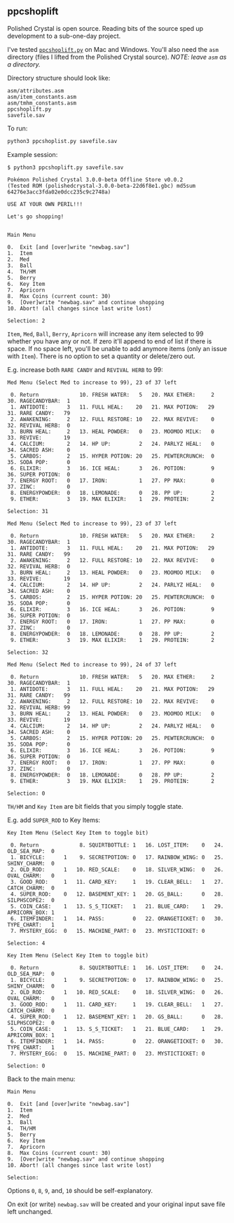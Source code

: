 ## ppcshoplift

Polished Crystal is open source.
Reading bits of the source sped up development to a sub-one-day project.

I've tested [`ppcshoplift.py`](ppcshoplift.py) on Mac and Windows.  You'll also need the `asm` directory (files I lifted from the Polished Crystal source). _NOTE: leave `asm` as a directory._

Directory structure should look like:

```
asm/attributes.asm
asm/item_constants.asm
asm/tmhm_constants.asm
ppcshoplift.py
savefile.sav
```

To run:

```bash
python3 ppcshoplist.py savefile.sav
```

Example session:

```
$ python3 ppcshoplift.py savefile.sav

Pokémon Polished Crystal 3.0.0-beta Offline Store v0.0.2
(Tested ROM (polishedcrystal-3.0.0-beta-22d6f8e1.gbc) md5sum 64276e3acc3fda02e0dcc235c9c2748a)

USE AT YOUR OWN PERIL!!!

Let's go shopping!


Main Menu

0.  Exit [and [over]write "newbag.sav"]
1.  Item
2.  Med
3.  Ball
4.  TH/HM
5.  Berry
6.  Key Item
7.  Apricorn
8.  Max Coins (current count: 30)
9.  [Over]write "newbag.sav" and continue shopping
10. Abort! (all changes since last write lost)

Selection: 2
```

`Item`, `Med`, `Ball`, `Berry`, `Apricorn` will increase any item selected to 99 whether you have any or not.  If zero it'll append to end of list if there is space.  If no space left, you'll be unable to add anymore items (only an issue with `Item`).  There is no option to set a quantity or delete/zero out.

E.g. increase both `RARE CANDY` and `REVIVAL HERB` to 99:

```
Med Menu (Select Med to increase to 99), 23 of 37 left

 0. Return             10. FRESH WATER:   5   20. MAX ETHER:     2   30. RAGECANDYBAR:  1
 1. ANTIDOTE:      3   11. FULL HEAL:    20   21. MAX POTION:   29   31. RARE CANDY:   79
 2. AWAKENING:     2   12. FULL RESTORE: 10   22. MAX REVIVE:    0   32. REVIVAL HERB:  0
 3. BURN HEAL:     2   13. HEAL POWDER:   0   23. MOOMOO MILK:   0   33. REVIVE:       19
 4. CALCIUM:       2   14. HP UP:         2   24. PARLYZ HEAL:   0   34. SACRED ASH:    0
 5. CARBOS:        2   15. HYPER POTION: 20   25. PEWTERCRUNCH:  0   35. SODA POP:      0
 6. ELIXIR:        3   16. ICE HEAL:      3   26. POTION:        9   36. SUPER POTION:  0
 7. ENERGY ROOT:   0   17. IRON:          1   27. PP MAX:        0   37. ZINC:          0
 8. ENERGYPOWDER:  0   18. LEMONADE:      0   28. PP UP:         2
 9. ETHER:         3   19. MAX ELIXIR:    1   29. PROTEIN:       2

Selection: 31

Med Menu (Select Med to increase to 99), 23 of 37 left

 0. Return             10. FRESH WATER:   5   20. MAX ETHER:     2   30. RAGECANDYBAR:  1
 1. ANTIDOTE:      3   11. FULL HEAL:    20   21. MAX POTION:   29   31. RARE CANDY:   99
 2. AWAKENING:     2   12. FULL RESTORE: 10   22. MAX REVIVE:    0   32. REVIVAL HERB:  0
 3. BURN HEAL:     2   13. HEAL POWDER:   0   23. MOOMOO MILK:   0   33. REVIVE:       19
 4. CALCIUM:       2   14. HP UP:         2   24. PARLYZ HEAL:   0   34. SACRED ASH:    0
 5. CARBOS:        2   15. HYPER POTION: 20   25. PEWTERCRUNCH:  0   35. SODA POP:      0
 6. ELIXIR:        3   16. ICE HEAL:      3   26. POTION:        9   36. SUPER POTION:  0
 7. ENERGY ROOT:   0   17. IRON:          1   27. PP MAX:        0   37. ZINC:          0
 8. ENERGYPOWDER:  0   18. LEMONADE:      0   28. PP UP:         2
 9. ETHER:         3   19. MAX ELIXIR:    1   29. PROTEIN:       2

Selection: 32

Med Menu (Select Med to increase to 99), 24 of 37 left

 0. Return             10. FRESH WATER:   5   20. MAX ETHER:     2   30. RAGECANDYBAR:  1
 1. ANTIDOTE:      3   11. FULL HEAL:    20   21. MAX POTION:   29   31. RARE CANDY:   99
 2. AWAKENING:     2   12. FULL RESTORE: 10   22. MAX REVIVE:    0   32. REVIVAL HERB: 99
 3. BURN HEAL:     2   13. HEAL POWDER:   0   23. MOOMOO MILK:   0   33. REVIVE:       19
 4. CALCIUM:       2   14. HP UP:         2   24. PARLYZ HEAL:   0   34. SACRED ASH:    0
 5. CARBOS:        2   15. HYPER POTION: 20   25. PEWTERCRUNCH:  0   35. SODA POP:      0
 6. ELIXIR:        3   16. ICE HEAL:      3   26. POTION:        9   36. SUPER POTION:  0
 7. ENERGY ROOT:   0   17. IRON:          1   27. PP MAX:        0   37. ZINC:          0
 8. ENERGYPOWDER:  0   18. LEMONADE:      0   28. PP UP:         2
 9. ETHER:         3   19. MAX ELIXIR:    1   29. PROTEIN:       2

Selection: 0
```

`TH/HM` and `Key Item` are bit fields that you simply toggle state.

E.g. add `SUPER_ROD` to Key Items:

```
Key Item Menu (Select Key Item to toggle bit)

 0. Return             8. SQUIRTBOTTLE: 1   16. LOST_ITEM:    0   24. OLD_SEA_MAP:  0
 1. BICYCLE:      1    9. SECRETPOTION: 0   17. RAINBOW_WING: 0   25. SHINY_CHARM:  0
 2. OLD_ROD:      1   10. RED_SCALE:    0   18. SILVER_WING:  0   26. OVAL_CHARM:   0
 3. GOOD_ROD:     1   11. CARD_KEY:     1   19. CLEAR_BELL:   1   27. CATCH_CHARM:  0
 4. SUPER_ROD:    0   12. BASEMENT_KEY: 1   20. GS_BALL:      0   28. SILPHSCOPE2:  0
 5. COIN_CASE:    1   13. S_S_TICKET:   1   21. BLUE_CARD:    1   29. APRICORN_BOX: 1
 6. ITEMFINDER:   1   14. PASS:         0   22. ORANGETICKET: 0   30. TYPE_CHART:   1
 7. MYSTERY_EGG:  0   15. MACHINE_PART: 0   23. MYSTICTICKET: 0

Selection: 4

Key Item Menu (Select Key Item to toggle bit)

 0. Return             8. SQUIRTBOTTLE: 1   16. LOST_ITEM:    0   24. OLD_SEA_MAP:  0
 1. BICYCLE:      1    9. SECRETPOTION: 0   17. RAINBOW_WING: 0   25. SHINY_CHARM:  0
 2. OLD_ROD:      1   10. RED_SCALE:    0   18. SILVER_WING:  0   26. OVAL_CHARM:   0
 3. GOOD_ROD:     1   11. CARD_KEY:     1   19. CLEAR_BELL:   1   27. CATCH_CHARM:  0
 4. SUPER_ROD:    1   12. BASEMENT_KEY: 1   20. GS_BALL:      0   28. SILPHSCOPE2:  0
 5. COIN_CASE:    1   13. S_S_TICKET:   1   21. BLUE_CARD:    1   29. APRICORN_BOX: 1
 6. ITEMFINDER:   1   14. PASS:         0   22. ORANGETICKET: 0   30. TYPE_CHART:   1
 7. MYSTERY_EGG:  0   15. MACHINE_PART: 0   23. MYSTICTICKET: 0

Selection: 0
```

Back to the main menu:

```
Main Menu

0.  Exit [and [over]write "newbag.sav"]
1.  Item
2.  Med
3.  Ball
4.  TH/HM
5.  Berry
6.  Key Item
7.  Apricorn
8.  Max Coins (current count: 30)
9.  [Over]write "newbag.sav" and continue shopping
10. Abort! (all changes since last write lost)

Selection:
```

Options `0`, `8`, `9`, and, `10` should be self-explanatory.

On exit (or write) `newbag.sav` will be created and your original input save file left unchanged.
